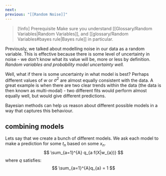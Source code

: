 ```yaml
---
next: 
previous: "[[Random Noise]]"
---
```

> [!info] Prerequisite
> Make sure you understand [[Glossary/Random Variables|Random Variables]], and [[glossary/Random Variables#bayes rule|Bayes rule]] in particular.


Previously, we talked about modelling noise in our data as a random variable. This is effective because there is some level of uncertainty in noise - we don't know what its value will be, more or less by definition. *Random variables and probability model uncertainty well.*

Well, what if there is some uncertainty in what model is best? Perhaps different values of $w$ or $\sigma^{2}$ are almost equally consistent with the data. A great example is when there are two clear trends within the data (the data is then known as multi-modal) - two different fits would perform almost equally well, but would give different predictions.

Bayesian methods can help us reason about different possible models in a way that captures this behaviour.

## combining models
Lets say that we create a bunch of different models. We ask each model to make a prediction for some $t_n$ based on some $x_n$.
$$
\sum_{a=1}^{A} q_{a f(X|w_{a})}
$$
where $q$ satisfies:
$$
\sum_{a=1}^{A}q_{a} = 1
$$
